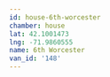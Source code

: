 ```yaml
---
id: house-6th-worcester
chamber: house
lat: 42.1001473
lng: -71.9860555
name: 6th Worcester
van_id: '148'
---
```

